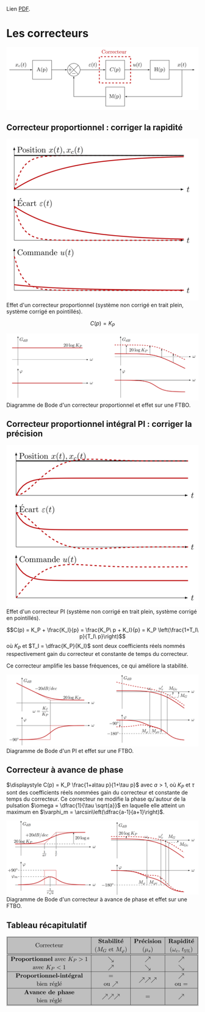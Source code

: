 <script type="text/x-mathjax-config">
MathJax.Hub.Config({
  tex2jax: {
    inlineMath: [['$','$'], ['\\(','\\)']],
    processEscapes: true
  }
});
</script>
<script src="https://cdnjs.cloudflare.com/ajax/libs/mathjax/2.7.0/MathJax.js?config=TeX-AMS-MML_HTMLorMML" type="text/javascript"></script>

Lien [PDF](./SLCI.pdf).
# Les correcteurs

![](./emplacement_correcteur.png)
## Correcteur proportionnel : corriger la rapidité

![](./effet_temporel_P.png)
Effet d'un correcteur proportionnel (système non corrigé en trait plein, système corrigé en pointillés).

$$C(p) = K_P$$


![](./bode_P.png) Diagramme de Bode d'un correcteur proportionnel et effet sur une FTBO.


## Correcteur proportionnel intégral PI : corriger la précision

![](./effet_temporel_PI.png) Effet d'un correcteur PI (système non corrigé en trait plein, système corrigé en pointillés).

$$C(p) = K_P + \frac{K_I}{p} = \frac{K_P\ p + K_I}{p} = K_P \left(\frac{1+T_I\ p}{T_I\ p}\right)$$
où $K_P$ et $T_I = \dfrac{K_P}{K_I}$ sont deux coefficients réels nommés respectivement gain du correcteur et constante de temps du correcteur.

Ce correcteur amplifie les basse fréquences, ce qui améliore la stabilité.

![](./bode_PI.png) Diagramme de Bode d'un PI et effet sur une FTBO.

## Correcteur à avance de phase

$\displaystyle C(p) = K_P \frac{1+a\tau p}{1+\tau p}$ avec $a > 1$, où $K_P$ et $\tau$ sont des coefficients réels nommées gain du correcteur et constante de temps du correcteur. Ce correcteur ne modifie la phase qu'autour de la pulsation $\omega = \dfrac{1}{\tau \sqrt{a}}$ en laquelle elle atteint un maximum en $\varphi_m = \arcsin\left(\dfrac{a-1}{a+1}\right)$.

![](./bode_AP.png) Diagramme de Bode d'un correcteur à avance de phase et effet sur une FTBO.

## Tableau récapitulatif

![](./tableau_correcteur.png)